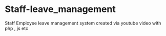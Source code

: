 # Staff-leave_management
Staff Employee leave management system created via youtube video with php , js etc 
